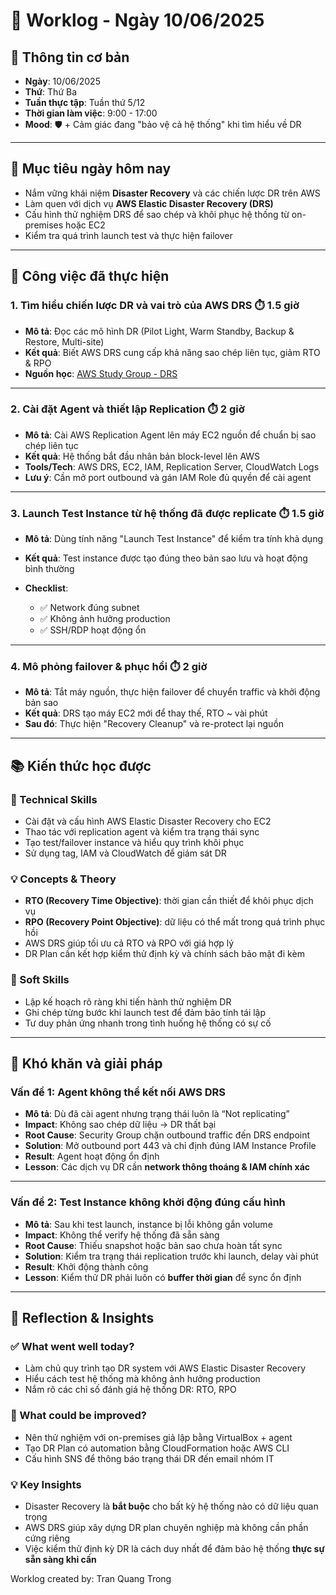 # 📘 Worklog - Ngày 10/06/2025

## 📅 Thông tin cơ bản

* **Ngày**: 10/06/2025
* **Thứ**: Thứ Ba
* **Tuần thực tập**: Tuần thứ 5/12
* **Thời gian làm việc**: 9:00 - 17:00
* **Mood**: 🛡️ + Cảm giác đang "bảo vệ cả hệ thống" khi tìm hiểu về DR

---

## 🎯 Mục tiêu ngày hôm nay

* Nắm vững khái niệm **Disaster Recovery** và các chiến lược DR trên AWS
* Làm quen với dịch vụ **AWS Elastic Disaster Recovery (DRS)**
* Cấu hình thử nghiệm DRS để sao chép và khôi phục hệ thống từ on-premises hoặc EC2
* Kiểm tra quá trình launch test và thực hiện failover

---

## 💼 Công việc đã thực hiện

### 1. Tìm hiểu chiến lược DR và vai trò của AWS DRS ⏱️ 1.5 giờ

* **Mô tả**: Đọc các mô hình DR (Pilot Light, Warm Standby, Backup & Restore, Multi-site)
* **Kết quả**: Biết AWS DRS cung cấp khả năng sao chép liên tục, giảm RTO & RPO
* **Nguồn học**: [AWS Study Group - DRS](https://000100.awsstudygroup.com/vi/)

---

### 2. Cài đặt Agent và thiết lập Replication ⏱️ 2 giờ

* **Mô tả**: Cài AWS Replication Agent lên máy EC2 nguồn để chuẩn bị sao chép liên tục
* **Kết quả**: Hệ thống bắt đầu nhân bản block-level lên AWS
* **Tools/Tech**: AWS DRS, EC2, IAM, Replication Server, CloudWatch Logs
* **Lưu ý**: Cần mở port outbound và gán IAM Role đủ quyền để cài agent

---

### 3. Launch Test Instance từ hệ thống đã được replicate ⏱️ 1.5 giờ

* **Mô tả**: Dùng tính năng "Launch Test Instance" để kiểm tra tính khả dụng
* **Kết quả**: Test instance được tạo đúng theo bản sao lưu và hoạt động bình thường
* **Checklist**:

  * ✅ Network đúng subnet
  * ✅ Không ảnh hưởng production
  * ✅ SSH/RDP hoạt động ổn

---

### 4. Mô phỏng failover & phục hồi ⏱️ 2 giờ

* **Mô tả**: Tắt máy nguồn, thực hiện failover để chuyển traffic và khởi động bản sao
* **Kết quả**: DRS tạo máy EC2 mới để thay thế, RTO \~ vài phút
* **Sau đó**: Thực hiện "Recovery Cleanup" và re-protect lại nguồn

---

## 📚 Kiến thức học được

### 🔧 Technical Skills

* Cài đặt và cấu hình AWS Elastic Disaster Recovery cho EC2
* Thao tác với replication agent và kiểm tra trạng thái sync
* Tạo test/failover instance và hiểu quy trình khôi phục
* Sử dụng tag, IAM và CloudWatch để giám sát DR

### 💡 Concepts & Theory

* **RTO (Recovery Time Objective)**: thời gian cần thiết để khôi phục dịch vụ
* **RPO (Recovery Point Objective)**: dữ liệu có thể mất trong quá trình phục hồi
* AWS DRS giúp tối ưu cả RTO và RPO với giá hợp lý
* DR Plan cần kết hợp kiểm thử định kỳ và chính sách bảo mật đi kèm

### 🤝 Soft Skills

* Lập kế hoạch rõ ràng khi tiến hành thử nghiệm DR
* Ghi chép từng bước khi launch test để đảm bảo tính tái lập
* Tư duy phản ứng nhanh trong tình huống hệ thống có sự cố

---

## 🚧 Khó khăn và giải pháp

### Vấn đề 1: Agent không thể kết nối AWS DRS

* **Mô tả**: Dù đã cài agent nhưng trạng thái luôn là “Not replicating”
* **Impact**: Không sao chép dữ liệu → DR thất bại
* **Root Cause**: Security Group chặn outbound traffic đến DRS endpoint
* **Solution**: Mở outbound port 443 và chỉ định đúng IAM Instance Profile
* **Result**: Agent hoạt động ổn định
* **Lesson**: Các dịch vụ DR cần **network thông thoáng & IAM chính xác**

---

### Vấn đề 2: Test Instance không khởi động đúng cấu hình

* **Mô tả**: Sau khi test launch, instance bị lỗi không gắn volume
* **Impact**: Không thể verify hệ thống đã sẵn sàng
* **Root Cause**: Thiếu snapshot hoặc bản sao chưa hoàn tất sync
* **Solution**: Kiểm tra trạng thái replication trước khi launch, delay vài phút
* **Result**: Khởi động thành công
* **Lesson**: Kiểm thử DR phải luôn có **buffer thời gian** để sync ổn định

---

## 💭 Reflection & Insights

### ✅ What went well today?

* Làm chủ quy trình tạo DR system với AWS Elastic Disaster Recovery
* Hiểu cách test hệ thống mà không ảnh hưởng production
* Nắm rõ các chỉ số đánh giá hệ thống DR: RTO, RPO

### 🔄 What could be improved?

* Nên thử nghiệm với on-premises giả lập bằng VirtualBox + agent
* Tạo DR Plan có automation bằng CloudFormation hoặc AWS CLI
* Cấu hình SNS để thông báo trạng thái DR đến email nhóm IT

### 💡 Key Insights

* Disaster Recovery là **bắt buộc** cho bất kỳ hệ thống nào có dữ liệu quan trọng
* AWS DRS giúp xây dựng DR plan chuyên nghiệp mà không cần phần cứng riêng
* Việc kiểm thử định kỳ DR là cách duy nhất để đảm bảo hệ thống **thực sự sẵn sàng khi cần**

Worklog created by: Tran Quang Trong
